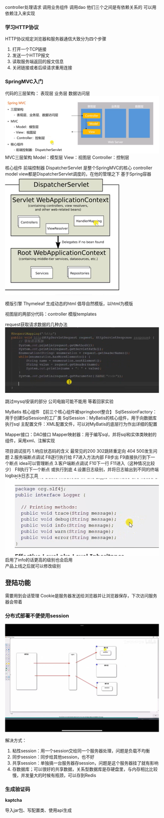 controller处理请求 调用业务组件 调用dao
他们三个之间是有依赖关系的 可以用依赖注入来实现

### 学习HTTP协议
HTTP协议规定浏览器和服务器通信大致分为四个步骤

1. 打开一个TCP链接
2. 发送一个HTTP报文
3. 读取服务端返回的报文信息
4. 关闭链接或者后续请求重用连接

### SpringMVC入门
代码的三层架构：
表现层 业务层 数据访问层
![img.png](img.png)
MVC三层架构
Model：模型层
View：视图层
Controller：控制层

核心组件
前端控制器 DispatcherServlet
是整个SpringMVC的核心
controller model view都是DispatcherServlet调度的，在他的管理之下 基于Spring容器
![img_1.png](img_1.png)

模版引擎
Thymeleaf
生成动态的html
倡导自然模版，以html为模版

视图层的两部分代码：controller 模版templates

request获取请求数据的几种办法
![img_2.png](img_2.png)

跳过mysql安装的部分 公司电脑可能不能用 等着回家实验

MyBatis
核心组件
【前三个核心组件被springboot整合】
SqlSessionFactory：用于创建SqlSession的工厂类
SqlSession：MyBatis的核心组件，用于向数据库执行sql
主配置文件：XML配置文件，可以对MyBatis的底层行为作出详细的配置

Mapper接口：DAO接口
Mapper映射器：用于编写sql，并将sql和实体类映射的组件，采用xml、注解实现

项目调试技巧 1.响应状态码的含义 最常见的200 302跳转重定向 404 500发生问题
2.服务端断点调试 F8逐行执行给 F7进入方法内部 F8步出 F9直接执行到下一个断点
idea可以管理断点 3.客户端断点调试 F10下一行 F11进入（这种情况比较少）
F8执行下一个断点 或执行到底 4.设置日志级别，并将日志输出到不同的终端
logback日志工具 ![image](image.png)  
启用了info的话更高的级别也会启用  
产品上线之后就可以修改级别

## 登陆功能
需要用到会话管理
Cookie是服务器发送给浏览器并让浏览器保存，下次访问服务器会带着

### 分布式部署不便使用session

![62452ecf1bea1744f79fc71dfc8548c](62452ecf1bea1744f79fc71dfc8548c.png)

解决方式：

1. 粘性session：用一个session交给同一个服务器处理，问题是负载不均衡
2. 同步session：同步给其他session，也不好
3. 共享session：单独搞一台服务器存session，问题是这个服务器挂了就有影响
4. 存数据库；可以很好的共享数据，关系型数据库是存硬盘里，与内存相比比较慢，并发量大的时候有瓶颈，可以存到Redis

### 生成验证码
**kaptcha**

导入jar包、写配置类、使用api生成